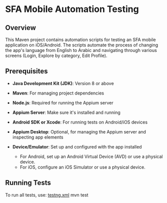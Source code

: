 # SFA Mobile Automation Testing

## Overview
This Maven project contains automation scripts for testing an SFA mobile application on iOS/Android. The scripts automate the process of changing the app's language from English to Arabic and navigating through various screens (Login, Explore by category, Edit Profile).

## Prerequisites
- **Java Development Kit (JDK)**: Version 8 or above
- **Maven**: For managing project dependencies
- **Node.js**: Required for running the Appium server
- **Appium Server**: Make sure it's installed and running
- **Android SDK or Xcode**: For running tests on Android/iOS devices
- **Appium Desktop**: Optional, for managing the Appium server and inspecting app elements
- **Device/Emulator**: Set up and configured with the app installed


    - For Android, set up an Android Virtual Device (AVD) or use a physical device.
    - For iOS, configure an iOS Simulator or use a physical device.

## Running Tests

To run all tests, use:
[testng.xml](testng.xml)
mvn test